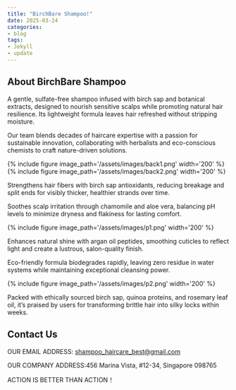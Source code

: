 ```yaml
---
title: "BirchBare Shampoo!"
date: 2025-03-24
categories:
- blog
tags:
- Jekyll
- update
---
```


## About BirchBare Shampoo

A gentle, sulfate-free shampoo infused with birch sap and botanical extracts, designed to nourish sensitive scalps while promoting natural hair resilience. Its lightweight formula leaves hair refreshed without stripping moisture.

Our team blends decades of haircare expertise with a passion for sustainable innovation, collaborating with herbalists and eco-conscious chemists to craft nature-driven solutions.

{% include figure image_path='/assets/images/back1.png' width='200' %}
{% include figure image_path='/assets/images/back2.png' width='200' %}

Strengthens hair fibers with birch sap antioxidants, reducing breakage and split ends for visibly thicker, healthier strands over time.

Soothes scalp irritation through chamomile and aloe vera, balancing pH levels to minimize dryness and flakiness for lasting comfort.

{% include figure image_path='/assets/images/p1.png' width='200' %}

Enhances natural shine with argan oil peptides, smoothing cuticles to reflect light and create a lustrous, salon-quality finish.

Eco-friendly formula biodegrades rapidly, leaving zero residue in water systems while maintaining exceptional cleansing power.

{% include figure image_path='/assets/images/p2.png' width='200' %}

Packed with ethically sourced birch sap, quinoa proteins, and rosemary leaf oil, it’s praised by users for transforming brittle hair into silky locks within weeks.

## Contact Us

OUR EMAIL ADDRESS: shampoo_haircare_best@gmail.com

OUR COMPANY ADDRESS:456 Marina Vista, #12-34, Singapore 098765

ACTION IS BETTER THAN ACTION！
